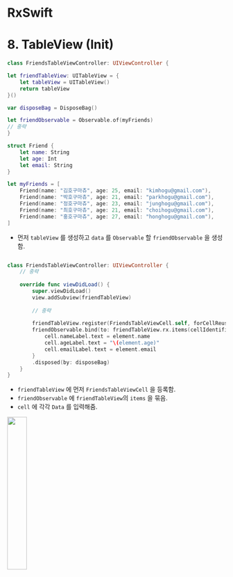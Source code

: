 RxSwift
==========
# 8. TableView (Init)

```swift
class FriendsTableViewController: UIViewController {

let friendTableView: UITableView = {
    let tableView = UITableView()
    return tableView
}()

var disposeBag = DisposeBag()

let friendObservable = Observable.of(myFriends)
// 중략
}
```

```swift
struct Friend {
    let name: String
    let age: Int
    let email: String
}

let myFriends = [
    Friend(name: "김호구마츄", age: 25, email: "kimhogu@gmail.com"),
    Friend(name: "박호구마츄", age: 21, email: "parkhogu@gmail.com"),
    Friend(name: "정호구마츄", age: 23, email: "junghogu@gmail.com"),
    Friend(name: "최호구마츄", age: 21, email: "choihogu@gmail.com"),
    Friend(name: "홍호구마츄", age: 27, email: "honghogu@gmail.com"),
]

```
* 먼저 `tableView` 를 생성하고 `data` 를 `Observable` 할 `friendObservable` 을 생성함.


```swift

class FriendsTableViewController: UIViewController {
    // 중략
    
    override func viewDidLoad() {
        super.viewDidLoad()
        view.addSubview(friendTableView)
        
        // 중략
        
        friendTableView.register(FriendsTableViewCell.self, forCellReuseIdentifier: "friendCell")
        friendObservable.bind(to: friendTableView.rx.items(cellIdentifier: "friendCell", cellType: FriendsTableViewCell.self)) { row, element, cell in
            cell.nameLabel.text = element.name
            cell.ageLabel.text = "\(element.age)"
            cell.emailLabel.text = element.email
        }
        .disposed(by: disposeBag)
    }
}

```
* `friendTableView` 에 먼저 `FriendsTableViewCell` 을 등록함.
* `friendObservable` 에 `friendTableView`의 `items` 을 묶음.
* `cell` 에 각각 `Data` 를 입력해줌.

<img src = "https://user-images.githubusercontent.com/74225754/126899487-c738a7bf-06ad-436b-a7f2-5e8614d6dfdf.png" width="30%" height="30%">
